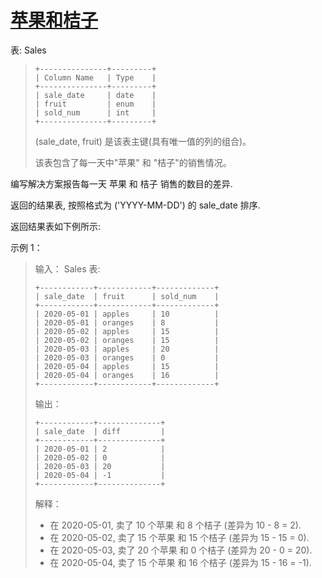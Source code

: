 #  [苹果和桔子](https://leetcode.cn/problems/apples-oranges)

表: Sales
> ```
> +---------------+---------+
> | Column Name   | Type    |
> +---------------+---------+
> | sale_date     | date    |
> | fruit         | enum    | 
> | sold_num      | int     | 
> +---------------+---------+
> ```
> (sale_date, fruit) 是该表主键(具有唯一值的列的组合)。
> 
> 该表包含了每一天中"苹果" 和 "桔子"的销售情况。
>  

编写解决方案报告每一天 苹果 和 桔子 销售的数目的差异.

返回的结果表, 按照格式为 ('YYYY-MM-DD') 的 sale_date 排序.

返回结果表如下例所示:

 

示例 1：

> 输入：
> Sales 表:
> ```
> +------------+------------+-------------+
> | sale_date  | fruit      | sold_num    |
> +------------+------------+-------------+
> | 2020-05-01 | apples     | 10          |
> | 2020-05-01 | oranges    | 8           |
> | 2020-05-02 | apples     | 15          |
> | 2020-05-02 | oranges    | 15          |
> | 2020-05-03 | apples     | 20          |
> | 2020-05-03 | oranges    | 0           |
> | 2020-05-04 | apples     | 15          |
> | 2020-05-04 | oranges    | 16          |
> +------------+------------+-------------+
> ```
> 输出：
> ```
> +------------+--------------+
> | sale_date  | diff         |
> +------------+--------------+
> | 2020-05-01 | 2            |
> | 2020-05-02 | 0            |
> | 2020-05-03 | 20           |
> | 2020-05-04 | -1           |
> +------------+--------------+
> ```
> 解释：
> - 在 2020-05-01, 卖了 10 个苹果 和 8 个桔子 (差异为 10 - 8 = 2).
> - 在 2020-05-02, 卖了 15 个苹果 和 15 个桔子 (差异为 15 - 15 = 0).
> - 在 2020-05-03, 卖了 20 个苹果 和 0 个桔子 (差异为 20 - 0 = 20).
> - 在 2020-05-04, 卖了 15 个苹果 和 16 个桔子 (差异为 15 - 16 = -1).